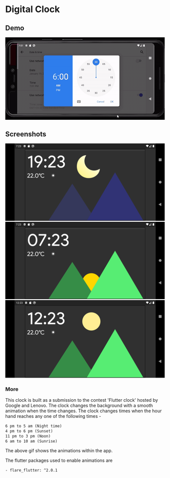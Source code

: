 # Digital Clock

## Demo

![Digital clock](emil_clock/assets/demo/demo_gif.gif)

## Screenshots

![Night](emil_clock/assets/demo/night.png)
![Sunset](emil_clock/assets/demo/sunset.png)
![Noon](emil_clock/assets/demo/noon.png)

### More

This clock is built as a submission to the contest 'Flutter clock' hosted by Google and Lenovo.
The clock changes the background with a smooth animation when the time changes.
The clock changes times when the hour hand reaches any one of the following times -

    6 pm to 5 am (Night time)
    4 pm to 6 pm (Sunset)
    11 pm to 3 pm (Noon)
    6 am to 10 am (Sunrise)

The above gif shows the animations within the app.

The flutter packages used to enable animations are 

    - flare_flutter: ^2.0.1

